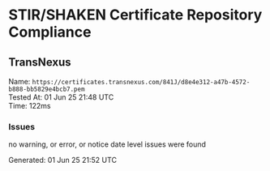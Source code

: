 # STIR/SHAKEN Certificate Repository Compliance

## TransNexus

Name: `https://certificates.transnexus.com/841J/d8e4e312-a47b-4572-b888-bb5829e4bcb7.pem`\
Tested At: 01 Jun 25 21:48 UTC\
Time: 122ms

### Issues

no warning, or error, or notice date level issues were found

Generated: 01 Jun 25 21:52 UTC